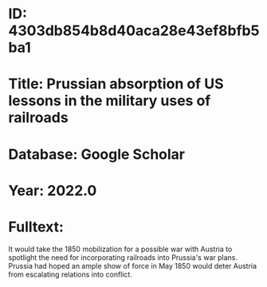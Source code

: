 # ID: 4303db854b8d40aca28e43ef8bfb5ba1
# Title: Prussian absorption of US lessons in the military uses of railroads
# Database: Google Scholar
# Year: 2022.0
# Fulltext:
It would take the 1850 mobilization for a possible war with Austria to spotlight the need for incorporating railroads into Prussia's war plans.
Prussia had hoped an ample show of force in May 1850 would deter Austria from escalating relations into conflict.